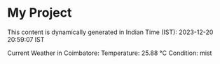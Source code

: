 # My Project

This content is dynamically generated in Indian Time (IST): 2023-12-20 20:59:07 IST

Current Weather in Coimbatore:
Temperature: 25.88 °C
Condition: mist
